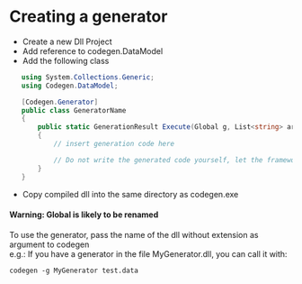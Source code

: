 # Creating a generator
 - Create a new Dll Project
 - Add reference to codegen.DataModel
 - Add the following class
 ```cs
    using System.Collections.Generic;
    using Codegen.DataModel;

    [Codegen.Generator]
    public class GeneratorName
    {
        public static GenerationResult Execute(Global g, List<string> args)
        {
            // insert generation code here

            // Do not write the generated code yourself, let the framework handle that for you
        }
    }
 ```
 - Copy compiled dll into the same directory as codegen.exe

#### Warning: Global is likely to be renamed


To use the generator, pass the name of the dll without extension as argument to codegen  
e.g.: If you have a generator in the file MyGenerator.dll, you can call it with:
```
codegen -g MyGenerator test.data
```

